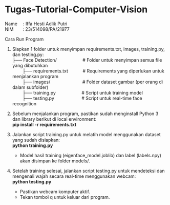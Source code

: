# Tugas-Tutorial-Computer-Vision

Name &emsp;: Iffa Hesti Adlik Putri <br>
NIM &emsp;&ensp;&nbsp;: 23/514098/PA/21977 <br>

Cara Run Program <br>
1. Siapkan 1 folder untuk menyimpan requirements.txt, images, training.py, dan testing.py: <br>
   ├── Face Detection/ &emsp;&emsp;&emsp;&emsp;&emsp;&ensp;# Folder untuk menyimpan semua file yang dibutuhkan <br>
   &nbsp;&nbsp;&nbsp;&nbsp;&nbsp;&nbsp;&nbsp;&nbsp;├── requirements.txt &emsp;&emsp;&emsp;# Requirements yang diperlukan untuk menjalankan program <br>
   &nbsp;&nbsp;&nbsp;&nbsp;&nbsp;&nbsp;&nbsp;&nbsp;├── images/  &emsp;&emsp;&emsp;&emsp;&emsp;&ensp;&nbsp;&nbsp;&nbsp;&nbsp; # Folder dataset gambar (per orang di dalam subfolder) <br>
   &nbsp;&nbsp;&nbsp;&nbsp;&nbsp;&nbsp;&nbsp;&nbsp;├── training.py &emsp;&emsp;&emsp;&emsp;&emsp;&ensp;# Script untuk training model <br>
   &nbsp;&nbsp;&nbsp;&nbsp;&nbsp;&nbsp;&nbsp;&nbsp;├── testing.py &emsp;&emsp;&emsp;&emsp;&emsp;&nbsp;&nbsp; # Script untuk real-time face recognition <br>
   
2. Sebelum menjalankan program, pastikan sudah menginstall Python 3 dan library berikut di local environment: <br>
   **pip install -r requirements.txt** <br>
   
4. Jalankan script training.py untuk melatih model menggunakan dataset yang sudah disiapkan: <br>
   **python training.py** 
   - Model hasil training (eigenface_model.joblib) dan label (labels.npy) akan disimpan ke folder models/. <br>
   
5. Setelah training selesai, jalankan script testing.py untuk mendeteksi dan mengenali wajah secara real-time menggunakan webcam: <br>
   **python testing.py**
   - Pastikan webcam komputer aktif. <br>
   - Tekan tombol q untuk keluar dari program. <br>
